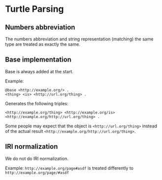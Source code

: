 # Turtle Parsing

## Numbers abbreviation

The numbers abbreviation
and string representation
(matching) the same type
are treated as exactly the same.

## Base implementation

Base is always added at the start.

Example:
```ttl
@base <http://example.org/> .
<thing> <is> <http://url.org/thing> .
```

Generates the following triples:
```
<http://example.org/thing> <http://example.org/is> <http://example.org/http://url.org/thing> .
```

Some people may expect that
the object is `<http://url.org/thing>`
instead of the actual result
`<http://example.org/http://url.org/thing>`.

## IRI normalization

We do not do IRI normalization.

Example:
`http://example.org/page#asdf`
is treated differently to
`http://example.org/page/#asdf`
